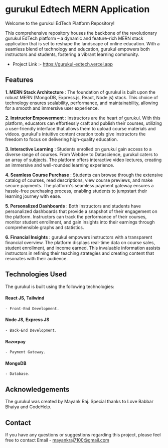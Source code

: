 # gurukul Edtech MERN Application

Welcome to the gurukul EdTech Platform Repository!

This comprehensive repository houses the backbone of the revolutionary gurukul EdTech platform – a dynamic and feature-rich MERN stack application that is set to reshape the landscape of online education. With a seamless blend of technology and education, gurukul empowers both instructors and students, fostering a vibrant learning community.

* Project Link :- https://gurukul-edtech.vercel.app

## Features

**1. MERN Stack Architecture** : The foundation of gurukul is built upon the robust MERN (MongoDB, Express.js, React, Node.js) stack. This choice of technology ensures scalability, performance, and maintainability, allowing for a smooth and immersive user experience.

**2. Instructor Empowerment** : Instructors are the heart of gurukul. With this platform, educators can effortlessly craft and publish their courses, utilizing a user-friendly interface that allows them to upload course materials and videos. gurukul's intuitive content creation tools give instructors the freedom to focus on delivering high-quality education.

**3. Interactive Learning** : Students enrolled on gurukul gain access to a diverse range of courses. From Webdev to Datascience, gurukul caters to an array of subjects. The platform offers interactive video lectures, creating an immersive and well-rounded learning experience.

**4. Seamless Course Purchase** : Students can browse through the extensive catalog of courses, read descriptions, view course previews, and make secure payments. The platform's seamless payment gateway ensures a hassle-free purchasing process, enabling students to jumpstart their learning journey with ease.

**5. Personalized Dashboards** : Both instructors and students have personalized dashboards that provide a snapshot of their engagement on the platform. Instructors can track the performance of their courses, monitor student enrollment, and gain insights into their earnings through comprehensible graphs and statistics.

**6. Financial Insights** : gurukul empowers instructors with a transparent financial overview. The platform displays real-time data on course sales, student enrollment, and income earned. This invaluable information assists instructors in refining their teaching strategies and creating content that resonates with their audience.

## Technologies Used

The gurukul is built using the following technologies:

#### React JS, Tailwind
    - Front-End Development.
#### Node JS, Express JS 
    - Back-End Development.
#### Razorpay
    - Payment Gateway.
#### MongoDB
    - Database.

## Acknowledgements

The gurukul was created by Mayank Raj. Special thanks to Love Babbar Bhaiya and CodeHelp.

## Contact

If you have any questions or suggestions regarding this project, please feel free to contact Email - mayankraj7100@gmail.com
